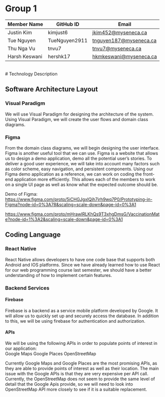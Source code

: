 # Group 1

|   Member Name  | GitHub ID |           Email               |
| ---------------| ---------------|-------------------------------|
| Justin Kim     | kimjust6	  |jkim452@myseneca.ca    	  |
| Tue Nguyen     | TueNguyen2911  |tnguyen187@myseneca.ca 	  |
| Thu Nga Vu	 | tnvu7	  |tnvu7@myseneca.ca   		  |
| Harsh Keswani  | hershk17	  |hkmkeswani@myseneca.ca 	  |


<br>
# Technology Description

## Software Architecture Layout

### Visual Paradigm

We will use Visual Paradigm for designing the architecture of the system. Using Visual Paradigm, we will create the user flows and domain class diagrams. 

### Figma

From the domain class diagrams, we will begin designing the user interface. Figma is another useful tool that we can use. Figma is a website that allows us to design a demo application, demo all the potential user’s stories. To deliver a good user experience, we will take into account many factors such as color scheme, easy navigation, and persistent components. Using our Figma demo application as a reference, we can work on coding the front-end application more efficiently.  This allows each of the members to work on a single UI page as well as know what the expected outcome should be.

Demo of Figma: https://www.figma.com/proto/5iCHGJgxlQih7jrh9wq7P0/Prototyping-in-Figma?node-id=0%3A78&scaling=scale-down&page-id=0%3A1

https://www.figma.com/proto/mHrawlRLKhQs9T3xhgDmsG/VaccinationMate?node-id=1%3A2&scaling=scale-down&page-id=0%3A1

## Coding Language

### React Native

React Native allows developers to have one code base that supports both Android and IOS platforms. Since we have already learned how to use React for our web programming course last semester, we should have a better understanding of how to implement certain features. 

### Backend Services

#### Firebase

Firebase is a backend as a service mobile platform developed by Google.  It will allow us to quickly set up and securely access the database. In addition to this, we will be using firebase for authentication and authorization.  

#### APIs

We will be using the following APIs in order to populate points of interest in our application:  
Google Maps
Google Places
OpenStreetMap 

Currently Google Maps and Google Places are the most promising APIs, as they are able to provide points of interest as well as their location. The main issue with the Google APIs is that they are very expensive per API call. Currently, the OpenStreetMap does not seem to provide the same level of detail that the Google Apis provide, so we will need to look into OpenStreetMap API more closely to see if it is a suitable replacement. 
